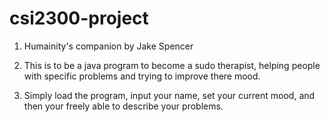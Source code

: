 # csi2300-project

1. Humainity's companion by Jake Spencer

2. This is to be a java program to become a sudo therapist, helping people with specific problems and trying to improve there mood.

3. Simply load the program, input your name, set your current mood, and then your freely able to describe your problems.
